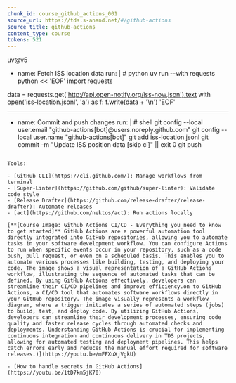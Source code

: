 ```yaml
---
chunk_id: course_github_actions_001
source_url: https://tds.s-anand.net/#/github-actions
source_title: github-actions
content_type: course
tokens: 521
---
```


uv@v5

- name: Fetch ISS location data
 run: | # python
 uv run --with requests python << 'EOF'
 import requests

data = requests.get('http://api.open-notify.org/iss-now.json').text
 with open('iss-location.jsonl', 'a') as f:
 f.write(data + '\n')
 'EOF'

---

- name: Commit and push changes
 run: | # shell
 git config --local user.email "github-actions[bot]@users.noreply.github.com"
 git config --local user.name "github-actions[bot]"
 git add iss-location.jsonl
 git commit -m "Update ISS position data [skip ci]" || exit 0
 git push
```

Tools:

- [GitHub CLI](https://cli.github.com/): Manage workflows from terminal
- [Super-Linter](https://github.com/github/super-linter): Validate code style
- [Release Drafter](https://github.com/release-drafter/release-drafter): Automate releases
- [act](https://github.com/nektos/act): Run actions locally

[**[Course Image: Github Actions CI/CD - Everything you need to know to get started]** GitHub Actions are a powerful automation tool directly integrated into GitHub repositories, allowing you to automate tasks in your software development workflow. You can configure Actions to run when specific events occur in your repository, such as a code push, pull request, or even on a scheduled basis. This enables you to automate various processes like building, testing, and deploying your code. The image shows a visual representation of a GitHub Actions workflow, illustrating the sequence of automated tasks that can be defined. By using GitHub Actions effectively, developers can streamline their CI/CD pipelines and improve efficiency.on to GitHub Actions, a CI/CD tool that automates software workflows directly in your GitHub repository. The image visually represents a workflow diagram, where a trigger initiates a series of automated steps (jobs) to build, test, and deploy code. By utilizing GitHub Actions, developers can streamline their development processes, ensuring code quality and faster release cycles through automated checks and deployments. Understanding GitHub Actions is crucial for implementing continuous integration and continuous delivery in TDS projects, allowing for automated testing and deployment pipelines. This helps catch errors early and reduces the manual effort required for software releases.)](https://youtu.be/mFFXuXjVgkU)

- [How to handle secrets in GitHub Actions](https://youtu.be/1tD7km5jK70)

